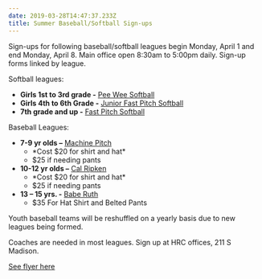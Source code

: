 ```yaml
---
date: 2019-03-28T14:47:37.233Z
title: Summer Baseball/Softball Sign-ups
---
```

Sign-ups for following baseball/softball leagues begin Monday, April 1 and end Monday, April 8. Main office open 8:30am to 5:00pm daily. Sign-up forms linked by league.

Softball leagues:

* **Girls 1st to 3rd grade -** [Pee Wee Softball](https://s3.amazonaws.com/hrc-signups/Pee+Wee+Junior+Softball.pdf)
* **Girls 4th to 6th Grade -** [Junior Fast Pitch Softball](https://s3.amazonaws.com/hrc-signups/Pee+Wee+Junior+Softball.pdf) 
* **7th grade and up -** [Fast Pitch Softball](https://s3.amazonaws.com/hrc-signups/Senior+Babe+Ruth.pdf) 

Baseball Leagues:

* **7-9 yr olds –** [Machine Pitch](https://s3.amazonaws.com/hrc-signups/Cal+Ripken+Major+and+Minor.pdf)
  * \*Cost $20 for shirt and hat\*
  * $25 if needing pants
* **10-12 yr olds –** [Cal Ripken](https://s3.amazonaws.com/hrc-signups/Cal+Ripken+Major+and+Minor.pdf)
  *    \*Cost $20 for shirt and hat\*
  *    $25 if needing pants
* **13 – 15 yrs. -** [Babe Ruth](https://s3.amazonaws.com/hrc-signups/Senior+Babe+Ruth.pdf)
  *    $35 For Hat Shirt and Belted Pants

Youth baseball teams will be reshuffled on a yearly basis due to new leagues being formed.

Coaches are needed in most leagues. Sign up at HRC offices, 211 S Madison.

[See flyer here](https://s3.amazonaws.com/hrc-signups/Baseball+and+Softball+Sign+up+Advertisement.pdf)
